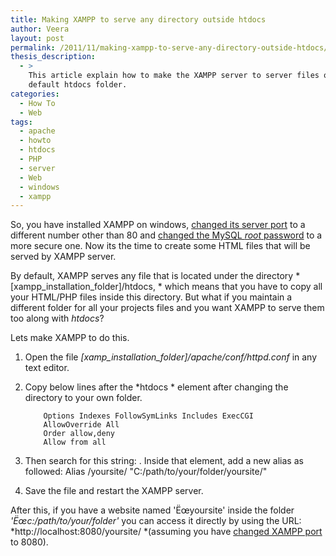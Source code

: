 ```yaml
---
title: Making XAMPP to serve any directory outside htdocs
author: Veera
layout: post
permalink: /2011/11/making-xampp-to-serve-any-directory-outside-htdocs/
thesis_description:
  - >
    This article explain how to make the XAMPP server to server files outside the
    default htdocs folder.
categories:
  - How To
  - Web
tags:
  - apache
  - howto
  - htdocs
  - PHP
  - server
  - Web
  - windows
  - xampp
---
```


So, you have installed XAMPP on windows, [changed its server port][1] to a different number other than 80 and [changed the MySQL *root* password][2] to a more secure one. Now its the time to create some HTML files that will be served by XAMPP server.

 [1]: http://veerasundar.com/blog/2009/07/how-to-change-xampp-server-port/ "How to change XAMPP server port?"
 [2]: http://veerasundar.com/blog/2009/01/how-to-change-the-root-password-for-mysql-in-xampp/ "How to change the 'Ëœroot' password for MySQL in XAMPP?"

By default, XAMPP serves any file that is located under the directory *[xampp\_installation\_folder]/htdocs, * which means that you have to copy all your HTML/PHP files inside this directory. But what if you maintain a different folder for all your projects files and you want XAMPP to serve them too along with *htdocs*?

Lets make XAMPP to do this.

1.  Open the file *[xamp\_installation\_folder]/apache/conf/httpd.conf* in any text editor.
2.  Copy below lines after the *htdocs * element after changing the directory to your own folder. 
        
            Options Indexes FollowSymLinks Includes ExecCGI
            AllowOverride All
            Order allow,deny
            Allow from all
        

3.  Then search for this string: . Inside that element, add a new alias as followed:
        Alias /yoursite/ "C:/path/to/your/folder/yoursite/"

4.  Save the file and restart the XAMPP server.

After this, if you have a website named 'Ëœyoursite' inside the folder *'Ëœc:/path/to/your/folder'* you can access it directly by using the URL: *http://localhost:8080/yoursite/ *(assuming you have [changed XAMPP port][3] to 8080).

 [3]: http://veerasundar.com/blog/2009/07/how-to-change-xampp-server-port/ "Change XAMPP server port"
